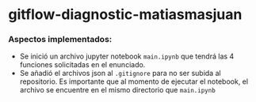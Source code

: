 # gitflow-diagnostic-matiasmasjuan

### Aspectos implementados:
* Se inició un archivo jupyter notebook ```main.ipynb``` que tendrá las 4 funciones solicitadas en el enunciado.
* Se añadió el archivos json al ```.gitignore``` para no ser subida al repositorio. Es importante que al momento de ejecutar el notebook, el archivo se encuentre en el mismo directorio que ```main.ipynb```
